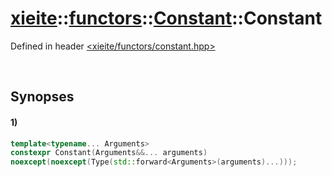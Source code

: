 # [xieite](../../../../../../xieite.md)\:\:[functors](../../../../../../functors.md)\:\:[Constant<Type>](../../../../constant.md)\:\:Constant
Defined in header [<xieite/functors/constant.hpp>](../../../../../../../include/xieite/functors/constant.hpp)

&nbsp;

## Synopses
#### 1)
```cpp
template<typename... Arguments>
constexpr Constant(Arguments&&... arguments)
noexcept(noexcept(Type(std::forward<Arguments>(arguments)...)));
```

